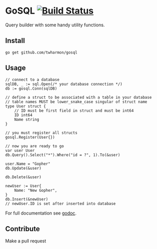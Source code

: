 # GoSQL [![Build Status](https://travis-ci.com/twharmon/gosql.svg?branch=master)](https://travis-ci.com/twharmon/gosql)
Query builder with some handy utility functions.

## Install
`go get github.com/twharmon/gosql`

## Usage
```
// connect to a database
sqlDB, _ := sql.Open(/* your database connection */)
db := gosql.Conn(sqlDB)

// define a struct to be associated with a table in your database
// table names MUST be lower_snake_case singular of struct name
type User struct {
    // ID must be first field in struct and must be int64
    ID int64
    Name string
}

// you must register all structs
gosql.Register(User{})

// now you are ready to go
var user User
db.Query().Select("*").Where("id = ?", 1).To(&user)

user.Name = "Gopher"
db.Update(&user)

db.Delete(&user)

newUser := User{
    Name: "New Gopher",
}
db.Insert(&newUser)
// newUser.ID is set after inserted into database
```

For full documentation see [godoc](https://godoc.org/github.com/twharmon/gosql).

## Contribute
Make a pull request
